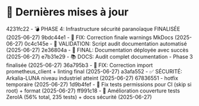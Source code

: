 # 🔄 Dernières mises à jour
4231fc22 - 💣 PHASE 4: Infrastructure sécurité paranoïaque FINALISÉE (2025-06-27)
9bdc44e1 - 🔧 FIX: Correction finale warnings MkDocs (2025-06-27)
0c4c145e - 🎯 VALIDATION: Script audit documentation automatisé (2025-06-27)
2e36804a - 🚀 FINAL: Documentation déployée avec succès (2025-06-27)
e7b31e29 - 📚 DOCS: Audit complet documentation - Phase 3 finalisée (2025-06-27)
36a795b3 - 🔧 FIX: Correction import prometheus_client + linting final (2025-06-27)
a3afa552 - ✅ SÉCURITÉ: Arkalia-LUNA niveau industriel atteint (2025-06-27)
67836551 - hotfix temporaire (2025-06-27)
1d9b4fef - 🔧 Fix tests permissions pour CI (skip si root) + format (2025-06-27)
ff991c18 - 🚀 Amélioration couverture tests ZeroIA (56% total, 235 tests) + docs sécurité (2025-06-27)
